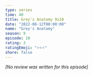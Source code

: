 ```yaml
---
type: series
time: 40
title: Grey's Anatomy 9x10
date: "2022-08-12T00:00:00"
name: "Grey's Anatomy"
season: 9
episode: 10
rating: 3
ratingEmoji: "⭐️⭐️⭐️"
share: false
---
```


_[No review was written for this episode]_
